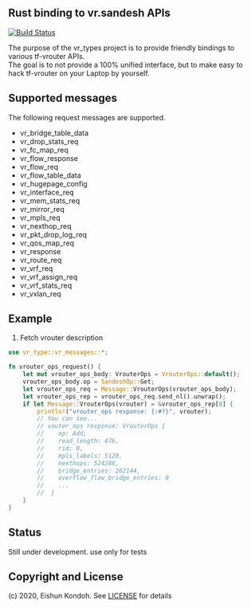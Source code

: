 Rust binding to vr.sandesh APIs
----

[![Build Status](https://img.shields.io/travis/shun159/vr_types.svg?style=flat-square)](https://travis-ci.org/shun159/vr_types)

The purpose of the vr_types project is to provide friendly bindings to various tf-vrouter APIs.  
The goal is to not provide a 100% unified interface, but to make easy to hack tf-vrouter on your Laptop by yourself.

## Supported messages

The following request messages are supported.

- vr\_bridge\_table\_data
- vr\_drop\_stats\_req
- vr\_fc\_map\_req
- vr\_flow\_response
- vr\_flow\_req
- vr\_flow\_table\_data
- vr\_hugepage\_config
- vr\_interface\_req
- vr\_mem\_stats\_req
- vr\_mirror\_req
- vr\_mpls\_req
- vr\_nexthop\_req
- vr\_pkt\_drop\_log\_req
- vr\_qos\_map\_req
- vr\_response
- vr\_route\_req
- vr\_vrf\_req
- vr\_vrf\_assign\_req
- vr\_vrf\_stats\_req
- vr\_vxlan\_req

## Example

1. Fetch vrouter description

```rust
use vr_type::vr_messages::*;

fn vrouter_ops_request() {
    let mut vrouter_ops_body: VrouterOps = VrouterOps::default();
    vrouter_ops_body.op = SandeshOp::Get;
    let vrouter_ops_req = Message::VrouterOps(vrouter_ops_body);
    let vrouter_ops_rep = vrouter_ops_req.send_nl().unwrap();
    if let Message::VrouterOps(vrouter) = &vrouter_ops_rep[0] {
        println!("vrouter_ops response: {:#?}", vrouter);
        // You can see...
        // vouter_ops response: VrouterOps {
        //    op: Add,
        //    read_length: 476,
        //    rid: 0,
        //    mpls_labels: 5120,
        //    nexthops: 524288,
        //    bridge_entries: 262144,
        //    overflow_flow_bridge_entries: 0
        //    ...
        //  }
    }
}
```

## Status

Still under development. use only for tests

## Copyright and License

(c) 2020, Eishun Kondoh.
See [LICENSE](./LICENSE) for details
